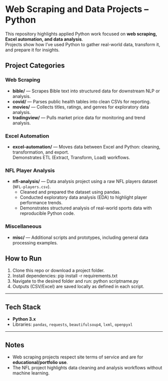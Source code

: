# Web Scraping and Data Projects – Python

This repository highlights applied Python work focused on **web scraping, Excel automation, and data analysis**.  
Projects show how I’ve used Python to gather real-world data, transform it, and prepare it for insights.

## Project Categories

### Web Scraping
- **bible/** — Scrapes Bible text into structured data for downstream NLP or analysis.  
- **covid/** — Parses public health tables into clean CSVs for reporting.  
- **movies/** — Collects titles, ratings, and genres for exploratory data analysis.  
- **tradingview/** — Pulls market price data for monitoring and trend analysis.

### Excel Automation
- **excel-automation/** — Moves data between Excel and Python: cleaning, transformation, and export.  
  Demonstrates ETL (Extract, Transform, Load) workflows.

### NFL Player Analysis
- **nfl-analysis/** — Data analysis project using a raw NFL players dataset (`NFL-players.csv`).  
  - Cleaned and prepared the dataset using pandas.  
  - Conducted exploratory data analysis (EDA) to highlight player performance trends.  
  - Demonstrates structured analysis of real-world sports data with reproducible Python code.

### Miscellaneous
- **misc/** — Additional scripts and prototypes, including general data processing examples.

## How to Run
1. Clone this repo or download a project folder.  
2. Install dependencies: pip install -r requirements.txt
3. Navigate to the desired folder and run: python scriptname.py
4. Outputs (CSV/Excel) are saved locally as defined in each script.

---

## Tech Stack
- **Python 3.x**  
- Libraries: `pandas`, `requests`, `beautifulsoup4`, `lxml`, `openpyxl`  

---

## Notes
- Web scraping projects respect site terms of service and are for **educational/portfolio use**.  
- The NFL project highlights data cleaning and analysis workflows without machine learning.
